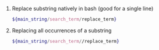 
1. Replace substring natively in bash (good for a single line)
    
    ```bash 
    ${main_string/search_term/replace_term}
    ```
    
2.  Replacing all occurrences of a substring

    ```bash
    ${main_string/search_term//replace_term}
    ```

